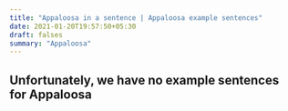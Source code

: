 ```yaml
---
title: "Appaloosa in a sentence | Appaloosa example sentences"
date: 2021-01-20T19:57:50+05:30
draft: falses
summary: "Appaloosa"
---
```

## Unfortunately, we have no example sentences for Appaloosa                 
